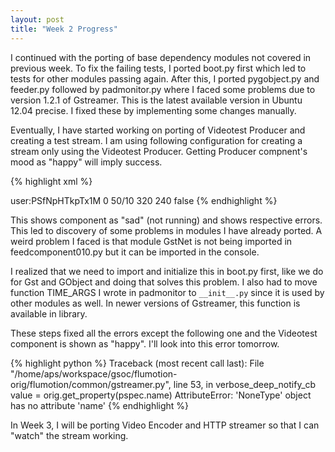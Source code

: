 ```yaml
---
layout: post
title: "Week 2 Progress"
---
```


I continued with the porting of base dependency modules not covered in previous week. To fix the failing tests, I ported boot.py first which led to tests for other modules passing again. After this, I ported pygobject.py and feeder.py followed by padmonitor.py where I faced some problems due to version 1.2.1 of Gstreamer. This is the latest available version in Ubuntu 12.04 precise. I fixed these by implementing some changes manually.

Eventually, I have started working on porting of Videotest Producer and creating a test stream. I am using following configuration for creating a stream only using the Videotest Producer. Getting Producer compnent's mood as "happy" will imply success.

{% highlight xml %}
<planet name="example-planet">

  <manager name="example-planet-manager">
    <component name="manager-bouncer" type="htpasswdcrypt-bouncer">
      <property name="data">user:PSfNpHTkpTx1M</property>
    </component>
  </manager>

  <atmosphere>
  </atmosphere>
  
  <flow name="default">
    <component name="producer-video"
               type="videotest-producer"
               label="producer-video"
               worker="localhost"
               project="flumotion"
               version="0.11.0.1">
      <property name="pattern">0</property>
      <property name="framerate">50/10</property>
      <property name="width">320</property>
      <property name="height">240</property>
      <clock-master>false</clock-master>
    </component>
  </flow>

</planet>
{% endhighlight %}

This shows component as "sad" (not running) and shows respective errors. This led to discovery of some problems in modules I have already ported. A weird problem I faced is that module GstNet is not being imported in feedcomponent010.py but it can be imported in the console.

I realized that we need to import and initialize this in boot.py first, like we do for Gst and GObject and doing that solves this problem. I also had to move function TIME_ARGS I wrote in padmonitor to `__init__.py` since it is used by other modules as well. In newer versions of Gstreamer, this function is available in library.

These steps fixed all the errors except the following one and the Videotest component is shown as "happy". I'll look into this error tomorrow.

{% highlight python %}
Traceback (most recent call last):
  File "/home/aps/workspace/gsoc/flumotion-orig/flumotion/common/gstreamer.py", line 53, in verbose_deep_notify_cb
    value = orig.get_property(pspec.name)
AttributeError: 'NoneType' object has no attribute 'name'
{% endhighlight %}


In Week 3, I will be porting Video Encoder and HTTP streamer so that I can "watch" the stream working.
